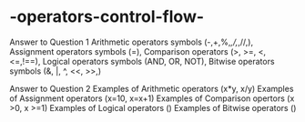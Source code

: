 # -operators-control-flow-
Answer to Question 1
Arithmetic operators symbols (-,+,%,*,/,*,//,), Assignment operators symbols (=), Comparison operators (>, >=, <, <=,!==), Logical operators symbols (AND, OR, NOT), Bitwise operators symbols (&, |, ^, <<, >>,)

Answer to Question 2
Examples of Arithmetic operators (x*y, x/y)
Examples of Assignment operators (x=10, x=x+1)
Examples of Comparison opertors (x >0, x >=1)
Examples of Logical operators ()
Examples of Bitwise operators ()
